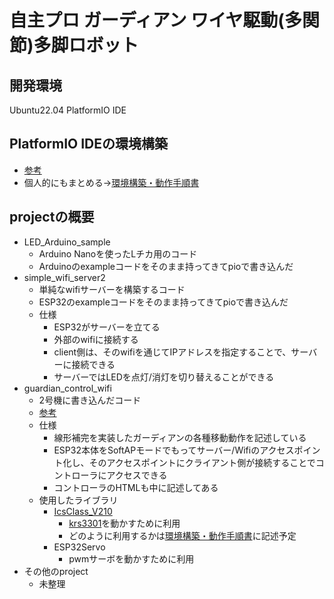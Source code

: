 自主プロ ガーディアン ワイヤ駆動(多関節)多脚ロボット
==

## 開発環境
Ubuntu22.04
PlatformIO IDE

## PlatformIO IDEの環境構築
* [参考](https://qiita.com/nextfp/items/f54b216212f08280d4e0)
* 個人的にもまとめる→[環境構築・動作手順書](./setup.md)

## projectの概要
* LED_Arduino_sample
  * Arduino Nanoを使ったLチカ用のコード
  * Arduinoのexampleコードをそのまま持ってきてpioで書き込んだ
* simple_wifi_server2
  * 単純なwifiサーバーを構築するコード
  * ESP32のexampleコードをそのまま持ってきてpioで書き込んだ
  * 仕様
    * ESP32がサーバーを立てる
    * 外部のwifiに接続する
    * client側は、そのwifiを通じてIPアドレスを指定することで、サーバーに接続できる
    * サーバーではLEDを点灯/消灯を切り替えることができる
* guardian_control_wifi
  * 2号機に書き込んだコード
  * [参考](https://mukujii.sakura.ne.jp/esp2.html)
  * 仕様
    * 線形補完を実装したガーディアンの各種移動動作を記述している
    * ESP32本体をSoftAPモードでもってサーバー/Wifiのアクセスポイント化し、そのアクセスポイントにクライアント側が接続することでコントローラにアクセスできる
    * コントローラのHTMLも中に記述してある
  * 使用したライブラリ
    * [IcsClass_V210](https://kondo-robot.com/faq/ics-library-a2)
      * [krs3301](https://kondo-robot.com/product/krs-3301-ics)を動かすために利用
      * どのように利用するかは[環境構築・動作手順書](./setup.md)に記述予定
    * ESP32Servo
      * pwmサーボを動かすために利用
* その他のproject
  * 未整理